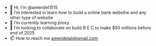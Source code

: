 - 👋 Hi, I’m @amendel1515
- 👀 I’m interested in learn how to build a online bank websitw and any other type of website 
- 🌱 I’m currently learning proxy
- 💞️ I’m looking to collaborate on build B E C to make $50 millions before end of 2025
- 📫 How to reach me amendelali@gmail.com

<!---
amendel1515/amendel1515 is a ✨ special ✨ repository because its `README.md` (this file) appears on your GitHub profile.
You can click the Preview link to take a look at your changes.
--->
